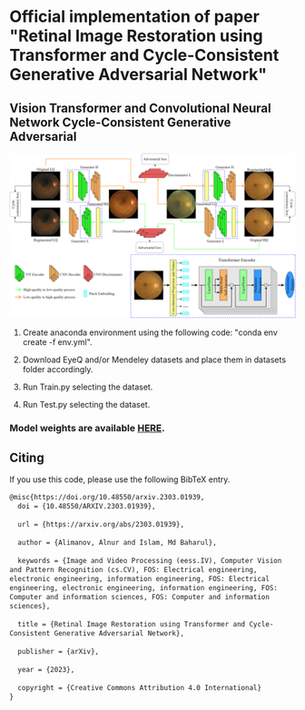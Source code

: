 # Official implementation of paper "Retinal Image Restoration using Transformer and Cycle-Consistent Generative Adversarial Network"
## Vision Transformer and Convolutional Neural Network Cycle-Consistent Generative Adversarial

![Screenshot](Architecture.png)

1. Create anaconda environment using the following code: "conda env create -f env.yml".

2. Download EyeQ and/or Mendeley datasets and place them in datasets folder accordingly.

3. Run Train.py selecting the dataset.

4. Run Test.py selecting the dataset.

### Model weights are available [HERE](https://drive.google.com/drive/folders/1NDNZsclDHmTpG2hsqq-nuc21VZyQ6Lhz?usp=sharing).

## <a name="Citing"></a>Citing 

If you use this code, please use the following BibTeX entry.

```
@misc{https://doi.org/10.48550/arxiv.2303.01939,
  doi = {10.48550/ARXIV.2303.01939},
  
  url = {https://arxiv.org/abs/2303.01939},
  
  author = {Alimanov, Alnur and Islam, Md Baharul},
  
  keywords = {Image and Video Processing (eess.IV), Computer Vision and Pattern Recognition (cs.CV), FOS: Electrical engineering, electronic engineering, information engineering, FOS: Electrical engineering, electronic engineering, information engineering, FOS: Computer and information sciences, FOS: Computer and information sciences},
  
  title = {Retinal Image Restoration using Transformer and Cycle-Consistent Generative Adversarial Network},
  
  publisher = {arXiv},
  
  year = {2023},
  
  copyright = {Creative Commons Attribution 4.0 International}
}

```
